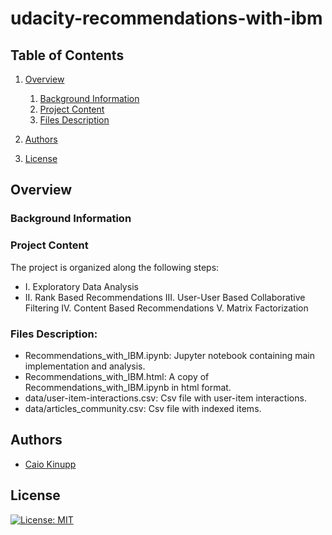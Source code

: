 # udacity-recommendations-with-ibm

## Table of Contents
1. [Overview](#overview)
	1. [Background Information](#bg-info)
	2. [Project Content](#project-content)
	3. [Files Description](#file-description)

2. [Authors](#authors)
3. [License](#license)

<a name="overview"></a>
## Overview

<a name="bg-info"></a>
### Background Information

<a name="project-content"></a>
### Project Content
The project is organized along the following steps:

- I. Exploratory Data Analysis
- II. Rank Based Recommendations
	III. User-User Based Collaborative Filtering
	IV. Content Based Recommendations
	V. Matrix Factorization

<a name="file-description"></a>
### Files Description:

- Recommendations_with_IBM.ipynb: Jupyter notebook containing main implementation and analysis.
- Recommendations_with_IBM.html: A copy of Recommendations_with_IBM.ipynb in html format.
- data/user-item-interactions.csv: Csv file with user-item interactions.
- data/articles_community.csv: Csv file with indexed items.

## Authors

* [Caio Kinupp](https://github.com/caiokinupp)

<a name="license"></a>
## License
[![License: MIT](https://img.shields.io/badge/License-MIT-yellow.svg)](https://opensource.org/licenses/MIT)


